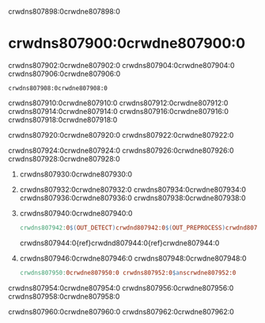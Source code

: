 crwdns807898:0crwdne807898:0
# crwdns807900:0crwdne807900:0

crwdns807902:0crwdne807902:0 crwdns807904:0crwdne807904:0 crwdns807906:0crwdne807906:0

```text
crwdns807908:0crwdne807908:0
```

crwdns807910:0crwdne807910:0 crwdns807912:0crwdne807912:0  crwdns807914:0crwdne807914:0  crwdns807916:0crwdne807916:0 crwdns807918:0crwdne807918:0

crwdns807920:0crwdne807920:0 crwdns807922:0crwdne807922:0

crwdns807924:0crwdne807924:0  crwdns807926:0crwdne807926:0 crwdns807928:0crwdne807928:0

1. crwdns807930:0crwdne807930:0

2. crwdns807932:0crwdne807932:0 crwdns807934:0crwdne807934:0 crwdns807936:0crwdne807936:0  crwdns807938:0crwdne807938:0

3. crwdns807940:0crwdne807940:0

   ```makefile
   crwdns807942:0$(OUT_DETECT)crwdnd807942:0$(OUT_PREPROCESS)crwdnd807942:0$(SCRIPT_DIR)crwdnd807942:0$(DETECTOR_OPTS)crwdne807942:0
   ```

   crwdns807944:0{ref}crwdnd807944:0{ref}crwdne807944:0

4. crwdns807946:0crwdne807946:0  crwdns807948:0crwdne807948:0

   ```makefile
   crwdns807950:0crwdne807950:0 crwdns807952:0$anscrwdne807952:0
   ```

crwdns807954:0crwdne807954:0 crwdns807956:0crwdne807956:0 crwdns807958:0crwdne807958:0

crwdns807960:0crwdne807960:0 crwdns807962:0crwdne807962:0
